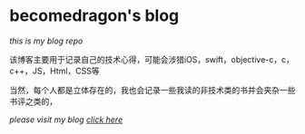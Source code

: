 # becomedragon's blog

*this is my blog repo*

该博客主要用于记录自己的技术心得，可能会涉猎iOS，swift，objective-c，c，c++，JS，Html，CSS等

当然，每个人都是立体存在的，我也会记录一些我读的非技术类的书并会夹杂一些书评之类的，


*please visit my blog [click here](becomedragonlong@github.io)*

